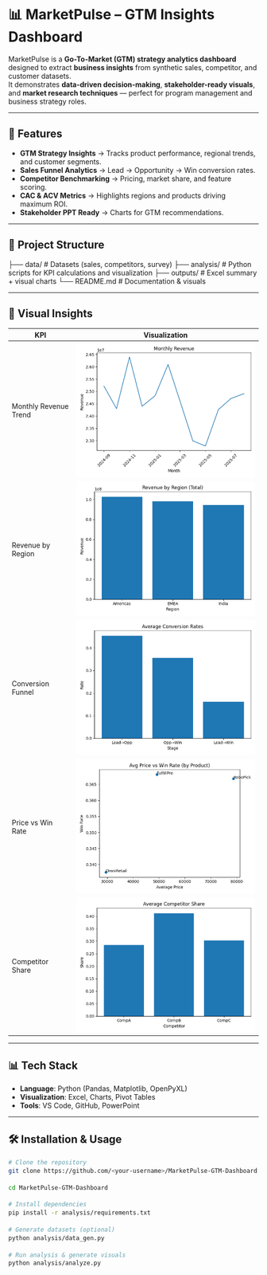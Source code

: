 # 📊 MarketPulse – GTM Insights Dashboard

MarketPulse is a **Go-To-Market (GTM) strategy analytics dashboard** designed to extract **business insights** from synthetic sales, competitor, and customer datasets.  
It demonstrates **data-driven decision-making**, **stakeholder-ready visuals**, and **market research techniques** — perfect for program management and business strategy roles.

---

## 🚀 Features
- **GTM Strategy Insights** → Tracks product performance, regional trends, and customer segments.
- **Sales Funnel Analytics** → Lead → Opportunity → Win conversion rates.
- **Competitor Benchmarking** → Pricing, market share, and feature scoring.
- **CAC & ACV Metrics** → Highlights regions and products driving maximum ROI.
- **Stakeholder PPT Ready** → Charts for GTM recommendations.

---

## 📂 Project Structure
├── data/      # Datasets (sales, competitors, survey)
├── analysis/     # Python scripts for KPI calculations and visualization
├── outputs/      # Excel summary + visual charts
└── README.md      # Documentation & visuals

---

## 📸 Visual Insights
| **KPI**                     | **Visualization**                                |
|---------------------------|---------------------------------------------|
| Monthly Revenue Trend    | ![Monthly Revenue](outputs/charts/monthly_revenue.png) |
| Revenue by Region       | ![Region Revenue](outputs/charts/region_revenue.png) |
| Conversion Funnel       | ![Funnel Rates](outputs/charts/funnel_rates.png) |
| Price vs Win Rate       | ![Price vs Win](outputs/charts/price_vs_win_rate.png) |
| Competitor Share        | ![Competitor Share](outputs/charts/competitor_share.png) |

---

## 📊 Tech Stack
- **Language**: Python (Pandas, Matplotlib, OpenPyXL)
- **Visualization**: Excel, Charts, Pivot Tables
- **Tools**: VS Code, GitHub, PowerPoint

---

## 🛠️ Installation & Usage
```bash
# Clone the repository
git clone https://github.com/<your-username>/MarketPulse-GTM-Dashboard.git

cd MarketPulse-GTM-Dashboard

# Install dependencies
pip install -r analysis/requirements.txt

# Generate datasets (optional)
python analysis/data_gen.py

# Run analysis & generate visuals
python analysis/analyze.py
